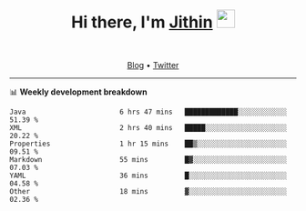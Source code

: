 <h1 align="center">Hi there, I'm <a href="https://jithset.github.io/" target="_blank">Jithin</a> <img
src="https://github.com/blackcater/blackcater/raw/main/images/Hi.gif" height="32" /></h1>

<br />

<p align="center">
  <a href="https://jithset.github.io">Blog</a> •
  <a href="https://twitter.com/jithset">Twitter</a>
</p>

---

📊 **Weekly development breakdown**

<!--START_SECTION:waka-->

```text
Java                       6 hrs 47 mins   █████████████░░░░░░░░░░░░   51.39 %
XML                        2 hrs 40 mins   █████░░░░░░░░░░░░░░░░░░░░   20.22 %
Properties                 1 hr 15 mins    ██▒░░░░░░░░░░░░░░░░░░░░░░   09.51 %
Markdown                   55 mins         █▓░░░░░░░░░░░░░░░░░░░░░░░   07.03 %
YAML                       36 mins         █░░░░░░░░░░░░░░░░░░░░░░░░   04.58 %
Other                      18 mins         ▓░░░░░░░░░░░░░░░░░░░░░░░░   02.36 %
```

<!--END_SECTION:waka-->


